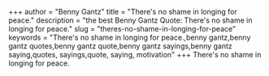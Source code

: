 +++
author = "Benny Gantz"
title = "There's no shame in longing for peace."
description = "the best Benny Gantz Quote: There's no shame in longing for peace."
slug = "theres-no-shame-in-longing-for-peace"
keywords = "There's no shame in longing for peace.,benny gantz,benny gantz quotes,benny gantz quote,benny gantz sayings,benny gantz saying,quotes, sayings,quote, saying, motivation"
+++
There's no shame in longing for peace.
